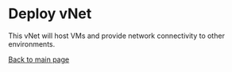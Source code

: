 # Deploy vNet

This vNet will host VMs and provide network connectivity to other environments.







[Back to main page](DeploymentOutline.md)